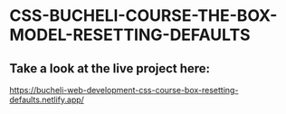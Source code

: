 # CSS-BUCHELI-COURSE-THE-BOX-MODEL-RESETTING-DEFAULTS

## Take a look at the live project here:
https://bucheli-web-development-css-course-box-resetting-defaults.netlify.app/
